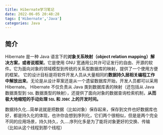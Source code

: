 ```yaml
---
title: Hibernate学习笔记
date: 2022-06-05 20:48:28
tags: ['Hibernate','Java']
categories: Java
---
```


## 简介

Hibernate 是一种 Java 语言下的**对象关系映射（object relation mapping）解决方案，或者说框架**。它是使用 GNU 宽通用公共许可证发行的自由、开源的软件。它为面向对象的领域模型到传统的关系型数据库的映射，提供了一个使用方便的框架。
它的设计目标是将软件开发人员从大量相同的**数据持久层相关编程工作中解放出来**。无论是从设计草案还是从一个遗留数据库开始，开发人员都可以采用 Hibernate。
Hibernate 不仅负责从 Java 类到数据库表的映射（还包括从 Java 数据类型到 `SQL` 数据类型的映射），还提供了面向对象的数据查询检索机制，**从而极大地缩短的手动处理 `SQL` 和 `JDBC` 上的开发时间。**

数据持久化…简单说就是把数据（比如对象）保存起来，保存到文件也好数据库也好，都是持久化的体现，也许你会想到序列化，它们两个很相似，但是是两个完全不同的应用场景，持久持久，久….序列化多是为了能将对象更好的交换、传输（比如从这个线程到那个线程）
